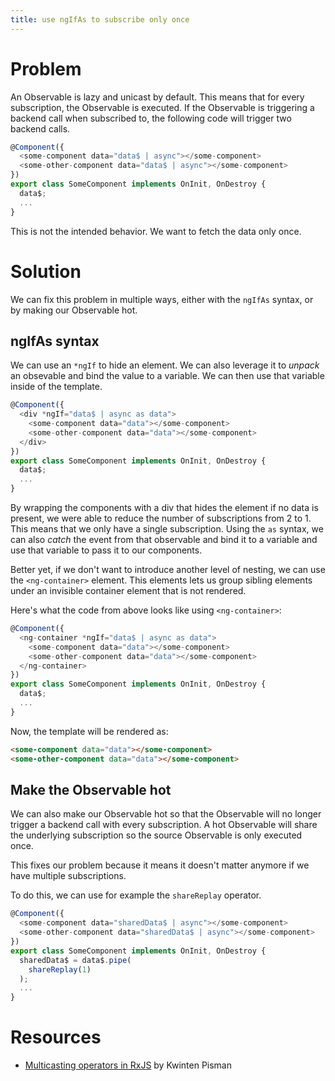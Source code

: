 ```yaml
---
title: use ngIfAs to subscribe only once
---
```


# Problem

An Observable is lazy and unicast by default. This means that for every subscription, the Observable is executed. If the Observable is triggering a backend call when subscribed to, the following code will trigger two backend calls.

```ts
@Component({
  <some-component data="data$ | async"></some-component>
  <some-other-component data="data$ | async"></some-component>
})
export class SomeComponent implements OnInit, OnDestroy {
  data$;
  ...
}
```

This is not the intended behavior. We want to fetch the data only once.

# Solution

We can fix this problem in multiple ways, either with the `ngIfAs` syntax, or by making our Observable hot.

## ngIfAs syntax

We can use an `*ngIf` to hide an element. We can also leverage it to _unpack_ an obsevable and bind the value to a variable. We can then use that variable inside of the template.

```ts
@Component({
  <div *ngIf="data$ | async as data">
    <some-component data="data"></some-component>
    <some-other-component data="data"></some-component>
  </div>
})
export class SomeComponent implements OnInit, OnDestroy {
  data$;
  ...
}
```

By wrapping the components with a div that hides the element if no data is present, we were able to reduce the number of subscriptions from 2 to 1. This means that we only have a single subscription. Using the `as` syntax, we can also _catch_ the event from that observable and bind it to a variable and use that variable to pass it to our components.

Better yet, if we don't want to introduce another level of nesting, we can use the `<ng-container>` element. This elements lets us group sibling elements under an invisible container element that is not rendered.

Here's what the code from above looks like using `<ng-container>`:

```ts
@Component({
  <ng-container *ngIf="data$ | async as data">
    <some-component data="data"></some-component>
    <some-other-component data="data"></some-component>
  </ng-container>
})
export class SomeComponent implements OnInit, OnDestroy {
  data$;
  ...
}
```

Now, the template will be rendered as:

```html
<some-component data="data"></some-component>
<some-other-component data="data"></some-component>
```

## Make the Observable hot

We can also make our Observable hot so that the Observable will no longer trigger a backend call with every subscription. A hot Observable will share the underlying subscription so the source Observable is only executed once.

This fixes our problem because it means it doesn't matter anymore if we have multiple subscriptions.

To do this, we can use for example the `shareReplay` operator.

```ts
@Component({
  <some-component data="sharedData$ | async"></some-component>
  <some-other-component data="sharedData$ | async"></some-component>
})
export class SomeComponent implements OnInit, OnDestroy {
  sharedData$ = data$.pipe(
    shareReplay(1)
  );
  ...
}
```

# Resources

- [Multicasting operators in RxJS](https://blog.strongbrew.io/multicasting-operators-in-rxjs/) by Kwinten Pisman
